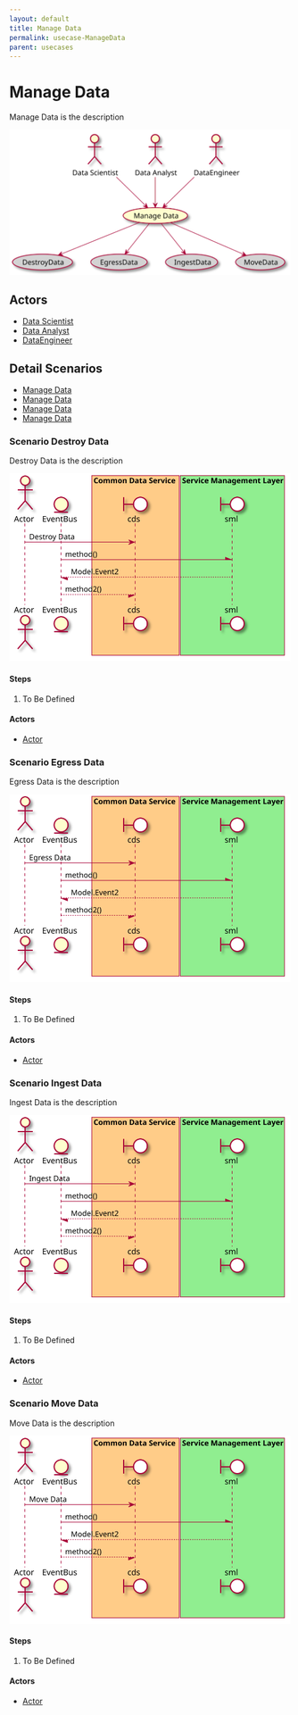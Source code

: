 ```yaml
---
layout: default
title: Manage Data
permalink: usecase-ManageData
parent: usecases
---
```


# Manage Data

Manage Data is the description

![Activities Diagram](./activities.svg)

## Actors

* [Data Scientist](actor-datascientist)
* [Data Analyst](actor-analyst)
* [DataEngineer](actor-dataengineer)


## Detail Scenarios

* [Manage Data](#scenario-DestroyData)
* [Manage Data](#scenario-EgressData)
* [Manage Data](#scenario-IngestData)
* [Manage Data](#scenario-MoveData)

  
### Scenario Destroy Data

Destroy Data is the description

![Scenario nameNoSpaces](./DestroyData.svg)

#### Steps

1. To Be Defined


#### Actors

* [Actor](actor-actor)


### Scenario Egress Data

Egress Data is the description

![Scenario nameNoSpaces](./EgressData.svg)

#### Steps

1. To Be Defined


#### Actors

* [Actor](actor-actor)


### Scenario Ingest Data

Ingest Data is the description

![Scenario nameNoSpaces](./IngestData.svg)

#### Steps

1. To Be Defined


#### Actors

* [Actor](actor-actor)


### Scenario Move Data

Move Data is the description

![Scenario nameNoSpaces](./MoveData.svg)

#### Steps

1. To Be Defined


#### Actors

* [Actor](actor-actor)




